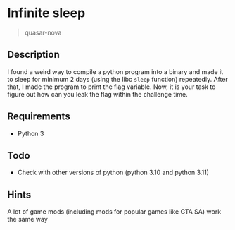 # Infinite sleep
> quasar-nova 

## Description
I found a weird way to compile a python program into a binary and made it to sleep for minimum 2 days (using the libc `sleep` function) repeatedly. After that, I made the program to print the flag variable.
Now, it is your task to figure out how can you leak the flag within the challenge time.

## Requirements
+ Python 3

## Todo
+ Check with other versions of python (python 3.10 and python 3.11)

## Hints
A lot of game mods (including mods for popular games like GTA SA) work the same way 
